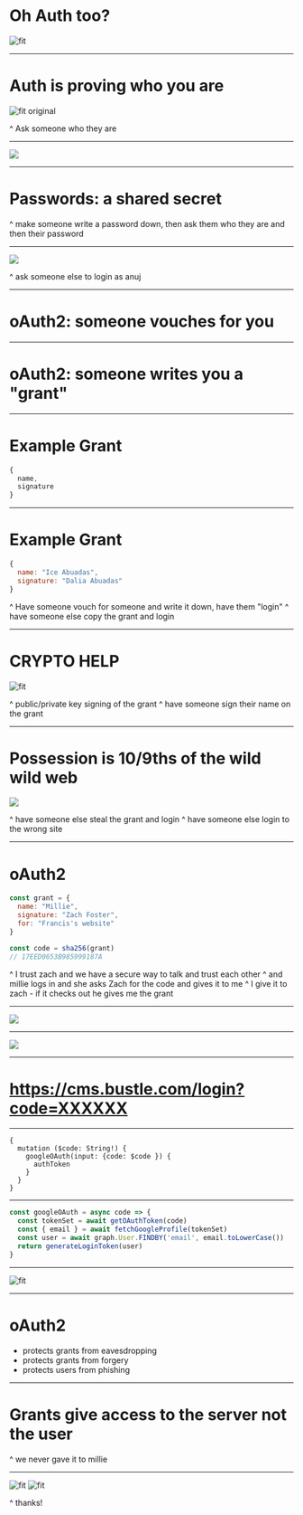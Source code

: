 # Oh Auth too?
![fit](https://media.giphy.com/media/shVNt6dRCNMbu/giphy.gif)

---

# Auth is proving who you are

![fit original](badge.png)

^ Ask someone who they are

---

![](username.png)

---

# Passwords: a shared secret

^ make someone write a password down, then ask them who they are and then their password

---

![](password.png)

^ ask someone else to login as anuj

---

# oAuth2: someone vouches for you


---
# oAuth2: someone writes you a "grant"

---

# Example Grant

```js
{
  name,
  signature
}
```
---

# Example Grant

```js
{
  name: "Ice Abuadas",
  signature: "Dalia Abuadas"
}
```

^ Have someone vouch for someone and write it down, have them "login"
^ have someone else copy the grant and login

---

# CRYPTO HELP

![fit](https://media.giphy.com/media/l49JMVDvP8D38LHwI/giphy.gif)

^ public/private key signing of the grant
^ have someone sign their name on the grant

---

# Possession is 10/9ths of the wild wild web

![](https://media.giphy.com/media/hnD8oFobmf47S/giphy.gif)

^ have someone else steal the grant and login
^ have someone else login to the wrong site

---
# oAuth2

```js
const grant = {
  name: "Millie",
  signature: "Zach Foster",
  for: "Francis's website"
}

const code = sha256(grant)
// 17EED0653B985999187A
```

^ I trust zach and we have a secure way to talk and trust each other
^ and millie logs in and she asks Zach for the code and gives it to me
^ I give it to zach - if it checks out he gives me the grant

---

![](oauth.png)

---

![](google-signin.png)

---
# https://cms.bustle.com/login?code=XXXXXX

---

```
{
  mutation ($code: String!) {
    googleOAuth(input: {code: $code }) {
      authToken
    }
  }
}
```

---

```js
const googleOAuth = async code => {
  const tokenSet = await getOAuthToken(code)
  const { email } = await fetchGoogleProfile(tokenSet)
  const user = await graph.User.FINDBY('email', email.toLowerCase())
  return generateLoginToken(user)
}
```

---

![fit](loggedin.png)

---

# oAuth2

- protects grants from eavesdropping
- protects grants from forgery
- protects users from phishing

---

# Grants give access to the server not the user

^ we never gave it to millie

---

![fit](ice.jpg) ![fit](millie.jpg)

^ thanks!
